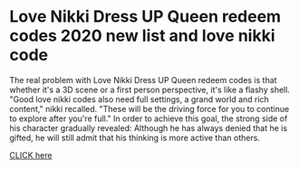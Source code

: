# Love Nikki Dress UP Queen redeem codes 2020 new list and love nikki code

The real problem with Love Nikki Dress UP Queen redeem codes is that whether it's a 3D scene or a first person perspective, it's like a flashy shell. "Good love nikki codes also need full settings, a grand world and rich content," nikki recalled. "These will be the driving force for you to continue to explore after you're full." In order to achieve this goal, the strong side of his character gradually revealed: Although he has always denied that he is gifted, he will still admit that his thinking is more active than others.

<a href="https://lovenikkicheat.club/">CLICK here</a>

